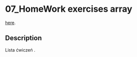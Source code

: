 # 07_HomeWork exercises array

 [here]( https://gmsandrzej.github.io/07_ExercisesArray/).

## Description
Lista ćwiczeń .
